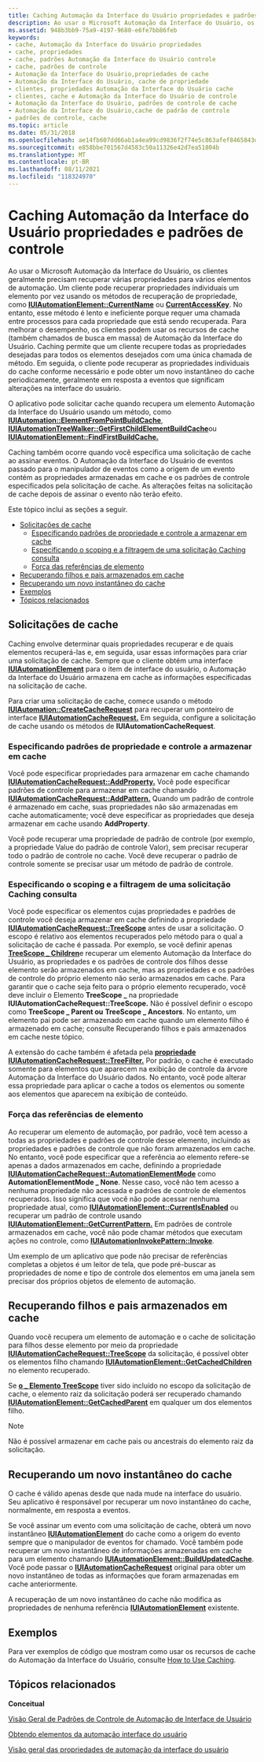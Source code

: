```yaml
---
title: Caching Automação da Interface do Usuário propriedades e padrões de controle
description: Ao usar o Microsoft Automação da Interface do Usuário, os clientes geralmente precisam recuperar várias propriedades para vários elementos de automação.
ms.assetid: 948b3bb9-75a9-4197-9680-e6fe7bb86feb
keywords:
- cache, Automação da Interface do Usuário propriedades
- cache, propriedades
- cache, padrões Automação da Interface do Usuário controle
- cache, padrões de controle
- Automação da Interface do Usuário,propriedades de cache
- Automação da Interface do Usuário, cache de propriedade
- clientes, propriedades Automação da Interface do Usuário cache
- clientes, cache e Automação da Interface do Usuário de controle
- Automação da Interface do Usuário, padrões de controle de cache
- Automação da Interface do Usuário,cache de padrão de controle
- padrões de controle, cache
ms.topic: article
ms.date: 05/31/2018
ms.openlocfilehash: ae14fb607dd66ab1a4ea99cd9836f2f74e5c863afef8465843d3ea174186ef29
ms.sourcegitcommit: e858bbe701567d4583c50a11326e42d7ea51804b
ms.translationtype: MT
ms.contentlocale: pt-BR
ms.lasthandoff: 08/11/2021
ms.locfileid: "118324970"
---
```

# <a name="caching-ui-automation-properties-and-control-patterns"></a>Caching Automação da Interface do Usuário propriedades e padrões de controle

Ao usar o Microsoft Automação da Interface do Usuário, os clientes geralmente precisam recuperar várias propriedades para vários elementos de automação. Um cliente pode recuperar propriedades individuais um elemento por vez usando os métodos de recuperação de propriedade, como [**IUIAutomationElement::CurrentName**](/windows/desktop/api/UIAutomationClient/nf-uiautomationclient-iuiautomationelement-get_currentname) ou [**CurrentAccessKey**](/windows/desktop/api/UIAutomationClient/nf-uiautomationclient-iuiautomationelement-get_currentaccesskey). No entanto, esse método é lento e ineficiente porque requer uma chamada entre processos para cada propriedade que está sendo recuperada. Para melhorar o desempenho, os clientes podem usar os recursos de cache (também chamados de busca em massa) de Automação da Interface do Usuário. Caching permite que um cliente recupere todas as propriedades desejadas para todos os elementos desejados com uma única chamada de método. Em seguida, o cliente pode recuperar as propriedades individuais do cache conforme necessário e pode obter um novo instantâneo do cache periodicamente, geralmente em resposta a eventos que significam alterações na interface do usuário.

O aplicativo pode solicitar cache quando recupera um elemento Automação da Interface do Usuário usando um método, como [**IUIAutomation::ElementFromPointBuildCache**](/windows/desktop/api/UIAutomationClient/nf-uiautomationclient-iuiautomation-elementfrompointbuildcache), [**IUIAutomationTreeWalker::GetFirstChildElementBuildCache**](/windows/desktop/api/UIAutomationClient/nf-uiautomationclient-iuiautomationtreewalker-getfirstchildelementbuildcache)ou [**IUIAutomationElement::FindFirstBuildCache.**](/windows/desktop/api/UIAutomationClient/nf-uiautomationclient-iuiautomationelement-findfirstbuildcache)

Caching também ocorre quando você especifica uma solicitação de cache ao assinar eventos. O Automação da Interface do Usuário de eventos passado para o manipulador de eventos como a origem de um evento contém as propriedades armazenadas em cache e os padrões de controle especificados pela solicitação de cache. As alterações feitas na solicitação de cache depois de assinar o evento não terão efeito.

Este tópico inclui as seções a seguir.

-   [Solicitações de cache](#cache-requests)
    -   [Especificando padrões de propriedade e controle a armazenar em cache](#specifying-property-and-control-patterns-to-cache)
    -   [Especificando o scoping e a filtragem de uma solicitação Caching consulta](#specifying-the-scoping-and-filtering-of-a-caching-request)
    -   [Força das referências de elemento](#strength-of-element-references)
-   [Recuperando filhos e pais armazenados em cache](#retrieving-cached-children-and-parents)
-   [Recuperando um novo instantâneo do cache](#retrieving-a-new-snapshot-of-the-cache)
-   [Exemplos](#examples)
-   [Tópicos relacionados](#related-topics)

## <a name="cache-requests"></a>Solicitações de cache

Caching envolve determinar quais propriedades recuperar e de quais elementos recuperá-las e, em seguida, usar essas informações para criar uma solicitação de cache. Sempre que o cliente obtém uma interface [**IUIAutomationElement**](/windows/desktop/api/UIAutomationClient/nn-uiautomationclient-iuiautomationelement) para o item de interface do usuário, o Automação da Interface do Usuário armazena em cache as informações especificadas na solicitação de cache.

Para criar uma solicitação de cache, comece usando o método [**IUIAutomation::CreateCacheRequest**](/windows/desktop/api/UIAutomationClient/nf-uiautomationclient-iuiautomation-createcacherequest) para recuperar um ponteiro de interface [**IUIAutomationCacheRequest.**](/windows/desktop/api/UIAutomationClient/nn-uiautomationclient-iuiautomationcacherequest) Em seguida, configure a solicitação de cache usando os métodos de **IUIAutomationCacheRequest**.

### <a name="specifying-property-and-control-patterns-to-cache"></a>Especificando padrões de propriedade e controle a armazenar em cache

Você pode especificar propriedades para armazenar em cache chamando [**IUIAutomationCacheRequest::AddProperty.**](/windows/desktop/api/UIAutomationClient/nf-uiautomationclient-iuiautomationcacherequest-addproperty) Você pode especificar padrões de controle para armazenar em cache chamando [**IUIAutomationCacheRequest::AddPattern.**](/windows/desktop/api/UIAutomationClient/nf-uiautomationclient-iuiautomationcacherequest-addpattern) Quando um padrão de controle é armazenado em cache, suas propriedades não são armazenadas em cache automaticamente; você deve especificar as propriedades que deseja armazenar em cache usando **AddProperty**.

Você pode recuperar uma propriedade de padrão de [](uiauto-implementingvalue.md) controle (por exemplo, a propriedade Value do padrão de controle Valor), sem precisar recuperar todo o padrão de controle no cache. Você deve recuperar o padrão de controle somente se precisar usar um método de padrão de controle.

### <a name="specifying-the-scoping-and-filtering-of-a-caching-request"></a>Especificando o scoping e a filtragem de uma solicitação Caching consulta

Você pode especificar os elementos cujas propriedades e padrões de controle você deseja armazenar em cache definindo a propriedade [**IUIAutomationCacheRequest::TreeScope**](/windows/desktop/api/UIAutomationClient/nf-uiautomationclient-iuiautomationcacherequest-get_treescope) antes de usar a solicitação. O escopo é relativo aos elementos recuperados pelo método para o qual a solicitação de cache é passada. Por exemplo, se você definir apenas [**TreeScope \_ Children**](/windows/desktop/api/UIAutomationClient/ne-uiautomationclient-treescope)e recuperar um elemento Automação da Interface do Usuário, as propriedades e os padrões de controle dos filhos desse elemento serão armazenados em cache, mas as propriedades e os padrões de controle do próprio elemento não serão armazenados em cache. Para garantir que o cache seja feito para o próprio elemento recuperado, você deve incluir o Elemento **TreeScope \_** na propriedade **IUIAutomationCacheRequest::TreeScope.** Não é possível definir o escopo como **TreeScope \_ Parent ou** **TreeScope \_ Ancestors**. No entanto, um elemento pai pode ser armazenado em cache quando um elemento filho é armazenado em cache; consulte Recuperando filhos e pais armazenados em cache neste tópico.

A extensão do cache também é afetada pela [**propriedade IUIAutomationCacheRequest::TreeFilter.**](/windows/desktop/api/UIAutomationClient/nf-uiautomationclient-iuiautomationcacherequest-get_treefilter) Por padrão, o cache é executado somente para elementos que aparecem na exibição de controle da árvore Automação da Interface do Usuário dados. No entanto, você pode alterar essa propriedade para aplicar o cache a todos os elementos ou somente aos elementos que aparecem na exibição de conteúdo.

### <a name="strength-of-element-references"></a>Força das referências de elemento

Ao recuperar um elemento de automação, por padrão, você tem acesso a todas as propriedades e padrões de controle desse elemento, incluindo as propriedades e padrões de controle que não foram armazenados em cache. No entanto, você pode especificar que a referência ao elemento refere-se apenas a dados armazenados em cache, definindo a propriedade [**IUIAutomationCacheRequest::AutomationElementMode**](/windows/desktop/api/UIAutomationClient/nf-uiautomationclient-iuiautomationcacherequest-get_automationelementmode) como **AutomationElementMode \_ None**. Nesse caso, você não tem acesso a nenhuma propriedade não acessada e padrões de controle de elementos recuperados. Isso significa que você não pode acessar nenhuma propriedade atual, como [**IUIAutomationElement::CurrentIsEnabled**](/windows/desktop/api/UIAutomationClient/nf-uiautomationclient-iuiautomationelement-get_currentisenabled) ou recuperar um padrão de controle usando [**IUIAutomationElement::GetCurrentPattern.**](/windows/desktop/api/UIAutomationClient/nf-uiautomationclient-iuiautomationelement-getcurrentpattern) Em padrões de controle armazenados em cache, você não pode chamar métodos que executam ações no controle, como [**IUIAutomationInvokePattern::Invoke**](/windows/desktop/api/UIAutomationClient/nf-uiautomationclient-iuiautomationinvokepattern-invoke).

Um exemplo de um aplicativo que pode não precisar de referências completas a objetos é um leitor de tela, que pode pré-buscar as propriedades de nome e tipo de controle dos elementos em uma janela sem precisar dos próprios objetos de elemento de automação.

## <a name="retrieving-cached-children-and-parents"></a>Recuperando filhos e pais armazenados em cache

Quando você recupera um elemento de automação e o cache de solicitação para filhos desse elemento por meio da propriedade [**IUIAutomationCacheRequest::TreeScope**](/windows/desktop/api/UIAutomationClient/nf-uiautomationclient-iuiautomationcacherequest-get_treescope) da solicitação, é possível obter os elementos filho chamando [**IUIAutomationElement::GetCachedChildren**](/windows/desktop/api/UIAutomationClient/nf-uiautomationclient-iuiautomationelement-getcachedchildren) no elemento recuperado.

Se [**o \_ Elemento TreeScope**](/windows/desktop/api/UIAutomationClient/ne-uiautomationclient-treescope) tiver sido incluído no escopo da solicitação de cache, o elemento raiz da solicitação poderá ser recuperado chamando [**IUIAutomationElement::GetCachedParent**](/windows/desktop/api/UIAutomationClient/nf-uiautomationclient-iuiautomationelement-getcachedparent) em qualquer um dos elementos filho.

> [!Note]  
> Não é possível armazenar em cache pais ou ancestrais do elemento raiz da solicitação.

 

## <a name="retrieving-a-new-snapshot-of-the-cache"></a>Recuperando um novo instantâneo do cache

O cache é válido apenas desde que nada mude na interface do usuário. Seu aplicativo é responsável por recuperar um novo instantâneo do cache, normalmente, em resposta a eventos.

Se você assinar um evento com uma solicitação de cache, obterá um novo instantâneo [**IUIAutomationElement**](/windows/desktop/api/UIAutomationClient/nn-uiautomationclient-iuiautomationelement) do cache como a origem do evento sempre que o manipulador de eventos for chamado. Você também pode recuperar um novo instantâneo de informações armazenadas em cache para um elemento chamando [**IUIAutomationElement::BuildUpdatedCache**](/windows/desktop/api/UIAutomationClient/nf-uiautomationclient-iuiautomationelement-buildupdatedcache). Você pode passar o [**IUIAutomationCacheRequest**](/windows/desktop/api/UIAutomationClient/nn-uiautomationclient-iuiautomationcacherequest) original para obter um novo instantâneo de todas as informações que foram armazenadas em cache anteriormente.

A recuperação de um novo instantâneo do cache não modifica as propriedades de nenhuma referência [**IUIAutomationElement**](/windows/desktop/api/UIAutomationClient/nn-uiautomationclient-iuiautomationelement) existente.

## <a name="examples"></a>Exemplos

Para ver exemplos de código que mostram como usar os recursos de cache do Automação da Interface do Usuário, consulte [How to Use Caching](uiauto-howto-use-caching.md).

## <a name="related-topics"></a>Tópicos relacionados

<dl> <dt>

**Conceitual**
</dt> <dt>

[Visão Geral de Padrões de Controle de Automação de Interface de Usuário](uiauto-controlpatternsoverview.md)
</dt> <dt>

[Obtendo elementos da automação interface do usuário](uiauto-obtainingelements.md)
</dt> <dt>

[Visão geral das propriedades de automação da interface do usuário](uiauto-propertiesoverview.md)
</dt> </dl>

 

 





